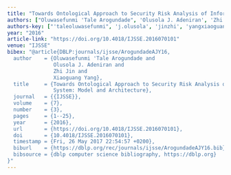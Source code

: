 ```yaml
---
title: "Towards Ontological Approach to Security Risk Analysis of Information System: Model and Architecture"
authors: ["Oluwasefunmi 'Tale Arogundade", 'Olusola J. Adeniran', 'Zhi Jin', 'Xiaoguang Yang']
authors-key: ["'taleoluwasefunmi", 'j.olusola', 'jinzhi', 'yangxiaoguang']
year: "2016"
article-link: "https://doi.org/10.4018/IJSSE.2016070101"
venue: "IJSSE"
bibex: "@article{DBLP:journals/ijsse/ArogundadeAJY16,
  author    = {Oluwasefunmi 'Tale Arogundade and
               Olusola J. Adeniran and
               Zhi Jin and
               Xiaoguang Yang},
  title     = {Towards Ontological Approach to Security Risk Analysis of Information
               System: Model and Architecture},
  journal   = {{IJSSE}},
  volume    = {7},
  number    = {3},
  pages     = {1--25},
  year      = {2016},
  url       = {https://doi.org/10.4018/IJSSE.2016070101},
  doi       = {10.4018/IJSSE.2016070101},
  timestamp = {Fri, 26 May 2017 22:54:57 +0200},
  biburl    = {https://dblp.org/rec/journals/ijsse/ArogundadeAJY16.bib},
  bibsource = {dblp computer science bibliography, https://dblp.org}
}"
---
```


